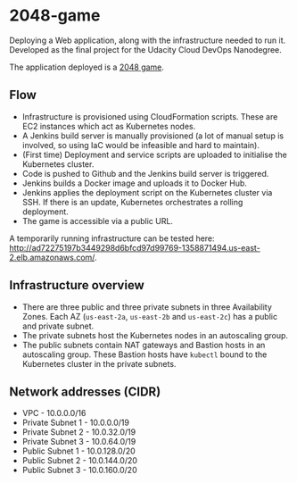 # 2048-game
Deploying a Web application, along with the infrastructure needed to run it. 
Developed as the final project for the Udacity Cloud DevOps Nanodegree. 

The application deployed is a [2048 game](https://github.com/gabrielecirulli/2048).

## Flow
- Infrastructure is provisioned using CloudFormation scripts. These are EC2 instances which act as Kubernetes nodes.
- A Jenkins build server is manually provisioned (a lot of manual setup is involved, so using IaC would be infeasible and hard to maintain).
- (First time) Deployment and service scripts are uploaded to initialise the Kubernetes cluster.
- Code is pushed to Github and the Jenkins build server is triggered.
- Jenkins builds a Docker image and uploads it to Docker Hub.
- Jenkins applies the deployment script on the Kubernetes cluster via SSH. If there is an update, Kubernetes orchestrates a rolling deployment.
- The game is accessible via a public URL.

A temporarily running infrastructure can be tested here: http://ad72275197b3449298d6bfcd97d99769-1358871494.us-east-2.elb.amazonaws.com/.

## Infrastructure overview
- There are three public and three private subnets in three Availability Zones. 
Each AZ (`us-east-2a`, `us-east-2b` and `us-east-2c`) has a public and private subnet.
- The private subnets host the Kubernetes nodes in an autoscaling group.
- The public subnets contain NAT gateways and Bastion hosts in an autoscaling group. These Bastion hosts have `kubectl` bound to the Kubernetes cluster in the private subnets.

## Network addresses (CIDR)
- VPC - 10.0.0.0/16
- Private Subnet 1 - 10.0.0.0/19
- Private Subnet 2 - 10.0.32.0/19
- Private Subnet 3 - 10.0.64.0/19
- Public Subnet 1 - 10.0.128.0/20
- Public Subnet 2 - 10.0.144.0/20
- Public Subnet 3 - 10.0.160.0/20